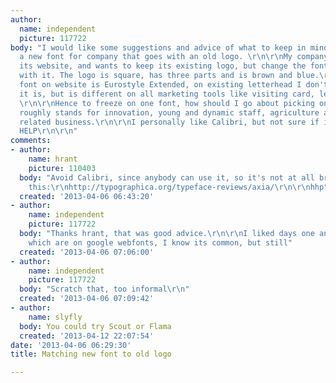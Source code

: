 ```yaml
---
author:
  name: independent
  picture: 117722
body: "I would like some suggestions and advice of what to keep in mind when choosing
  a new font for company that goes with an old logo. \r\n\r\nMy company is changing
  its website, and wants to keep its existing logo, but change the font that goes
  with it. The logo is square, has three parts and is brown and blue.\r\n\r\nMy existing
  font on website is Eurostyle Extended, on existing letterhead I don't know what
  it is, but is different on all marketing tools like visiting card, letterhead etc.
  \r\n\r\nHence to freeze on one font, how should I go about picking one? Our band
  roughly stands for innovation, young and dynamic staff, agriculture and biotechnology
  related business.\r\n\r\nI personally like Calibri, but not sure if it goes.\r\n\r\nPLEASE
  HELP\r\n\r\n"
comments:
- author:
    name: hrant
    picture: 110403
  body: "Avoid Calibri, since anybody can use it, so it's not at all brandable. Try
    this:\r\nhttp://typographica.org/typeface-reviews/axia/\r\n\r\nhhp"
  created: '2013-04-06 06:43:20'
- author:
    name: independent
    picture: 117722
  body: "Thanks hrant, that was good advice.\r\n\r\nI liked days one and amaranth
    which are on google webfonts, I know its common, but still"
  created: '2013-04-06 07:06:00'
- author:
    name: independent
    picture: 117722
  body: "Scratch that, too informal\r\n"
  created: '2013-04-06 07:09:42'
- author:
    name: slyfly
  body: You could try Scout or Flama
  created: '2013-04-12 22:07:54'
date: '2013-04-06 06:29:30'
title: Matching new font to old logo

---
```

